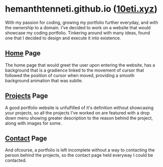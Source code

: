 # hemanthtenneti.github.io **([10eti.xyz](https://10eti.xyz))**
With my passion for coding, growing my portfolio further everyday, and with the ownership to a domain. I've decided to work on a website that would showcase my coding portfolio.
Tinkering around with many ideas, found one that I decided to design and execute it into existence.

## [Home](https://10eti.xyz/) Page
The home page that would greet the user upon entering the website, has a background that is a gradience linked to the movement of cursor that followed the position of cursor when moved, providing a smooth background animation that was subtle.

## [Projects](https://10eti.xyz/projects) Page 
A good portfolio website is unfulfilled of it's definition without showcasing your projects, so all the projects I've worked on are featured with a drop down menu showing greater description to the reason behind the project, along with images for some. 

## [Contact](https://10eti.xyz/projects) Page
And ofcourse, a portfolio is left incomplete without a way to contacting the person behind the projects, so the contact page held everyway I could be contacted.
